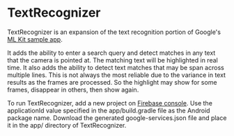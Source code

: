 # TextRecognizer
TextRecognizer is an expansion of the text recognition portion of Google's [ML Kit sample app](https://github.com/firebase/quickstart-android/tree/master/mlkit/app/src/main/java/com/google/firebase/samples/apps/mlkit).

It adds the ability to enter a search query and detect matches in any text that the camera is pointed at. The matching text will be highlighted in real time. It also adds the ability to detect text matches that may be span across multiple lines. This is not always the most reliable due to the variance in text results as the frames are processed. So the highlight may show for some frames, disappear in others, then show again.

To run TextRecognizer, add a new project on [Firebase console](https://console.firebase.google.com). Use the applicationId value specified in the app/build.gradle file as the Android package name. Download the generated google-services.json file and place it in the app/ directory of TextRecognizer.
